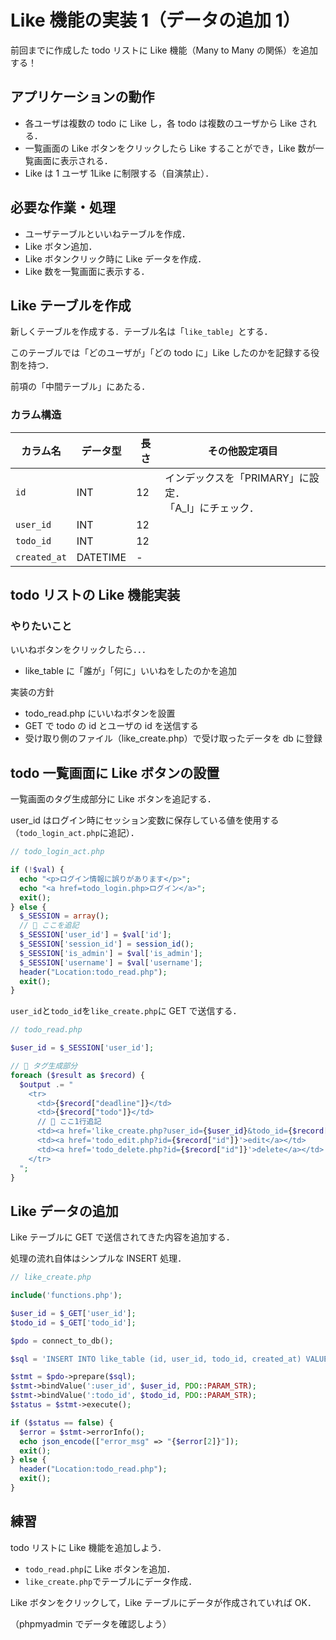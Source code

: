 # Like 機能の実装 1（データの追加 1）

前回までに作成した todo リストに Like 機能（Many to Many の関係）を追加する！

## アプリケーションの動作

- 各ユーザは複数の todo に Like し，各 todo は複数のユーザから Like される．
- 一覧画面の Like ボタンをクリックしたら Like することができ，Like 数が一覧画面に表示される．
- Like は 1 ユーザ 1Like に制限する（自演禁止）．

## 必要な作業・処理

- ユーザテーブルといいねテーブルを作成．
- Like ボタン追加．
- Like ボタンクリック時に Like データを作成．
- Like 数を一覧画面に表示する．

## Like テーブルを作成

新しくテーブルを作成する．テーブル名は「`like_table`」とする．

このテーブルでは「どのユーザが」「どの todo に」Like したのかを記録する役割を持つ．

前項の「中間テーブル」にあたる．

### カラム構造

| カラム名     | データ型 | 長さ | その他設定項目                                            |
| ------------ | -------- | ---- | --------------------------------------------------------- |
| `id`         | INT      | 12   | インデックスを「PRIMARY」に設定．</br>「A_I」にチェック． |
| `user_id`    | INT      | 12   |                                                           |
| `todo_id`    | INT      | 12   |                                                           |
| `created_at` | DATETIME | -    |                                                           |

## todo リストの Like 機能実装

### やりたいこと

いいねボタンをクリックしたら．．．

- like_table に「誰が」「何に」いいねをしたのかを追加

実装の方針

- todo_read.php にいいねボタンを設置
- GET で todo の id とユーザの id を送信する
- 受け取り側のファイル（like_create.php）で受け取ったデータを db に登録

## todo 一覧画面に Like ボタンの設置

一覧画面のタグ生成部分に Like ボタンを追記する．

user_id はログイン時にセッション変数に保存している値を使用する（`todo_login_act.php`に追記）．

```php
// todo_login_act.php

if (!$val) {
  echo "<p>ログイン情報に誤りがあります</p>";
  echo "<a href=todo_login.php>ログイン</a>";
  exit();
} else {
  $_SESSION = array();
  // 🔽 ここを追記
  $_SESSION['user_id'] = $val['id'];
  $_SESSION['session_id'] = session_id();
  $_SESSION['is_admin'] = $val['is_admin'];
  $_SESSION['username'] = $val['username'];
  header("Location:todo_read.php");
  exit();
}

```

`user_id`と`todo_id`を`like_create.php`に GET で送信する．

```php
// todo_read.php

$user_id = $_SESSION['user_id'];

// 🔽 タグ生成部分
foreach ($result as $record) {
  $output .= "
    <tr>
      <td>{$record["deadline"]}</td>
      <td>{$record["todo"]}</td>
      // 🔽 ここ1行追記
      <td><a href='like_create.php?user_id={$user_id}&todo_id={$record["id"]}'>like</a></td>
      <td><a href='todo_edit.php?id={$record["id"]}'>edit</a></td>
      <td><a href='todo_delete.php?id={$record["id"]}'>delete</a></td>
    </tr>
  ";
}

```

## Like データの追加

Like テーブルに GET で送信されてきた内容を追加する．

処理の流れ自体はシンプルな INSERT 処理．

```php
// like_create.php

include('functions.php');

$user_id = $_GET['user_id'];
$todo_id = $_GET['todo_id'];

$pdo = connect_to_db();

$sql = 'INSERT INTO like_table (id, user_id, todo_id, created_at) VALUES (NULL, :user_id, :todo_id, now())';

$stmt = $pdo->prepare($sql);
$stmt->bindValue(':user_id', $user_id, PDO::PARAM_STR);
$stmt->bindValue(':todo_id', $todo_id, PDO::PARAM_STR);
$status = $stmt->execute();

if ($status == false) {
  $error = $stmt->errorInfo();
  echo json_encode(["error_msg" => "{$error[2]}"]);
  exit();
} else {
  header("Location:todo_read.php");
  exit();
}

```

## 練習

todo リストに Like 機能を追加しよう．

- `todo_read.php`に Like ボタンを追加．
- `like_create.php`でテーブルにデータ作成．

Like ボタンをクリックして，Like テーブルにデータが作成されていれば OK．

（phpmyadmin でデータを確認しよう）
